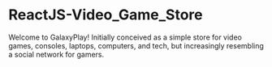 # ReactJS-Video_Game_Store
Welcome to GalaxyPlay! Initially conceived as a simple store for video games, consoles, laptops, computers, and tech, but increasingly resembling a social network for gamers. 
